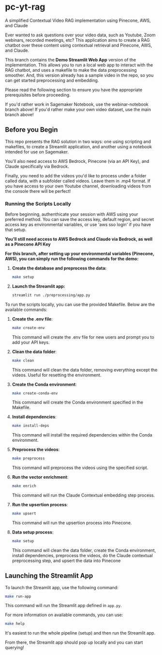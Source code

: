 # pc-yt-rag
A simplified Contextual Video RAG implementation using Pinecone, AWS, and Claude

Ever wanted to ask questions over your video data, such as Youtube, Zoom webinars, recorded meetings, etc? This application aims to create a RAG chatbot over these content using contextual retrieval and Pinecone, AWS, and Claude.

This branch contains the **Demo Streamlit Web App** version of the implementation. This allows you to run a local web app to interact with the RAG chatbot, and uses a makefile to make the data preprocessing smoother. And, this version already has a sample video in the repo, so you can get started preprocessing and embedding. 

Please read the following section to ensure you have the appropriate prerequisites before proceeding.

If you'd rather work in Sagemaker Notebook, use the webinar-notebook branch above!
If you'd rather make your own video dataset, use the main branch above!
## Before you Begin

This repo presents the RAG solution in two ways: one using scripting and makefiles, to create a Streamlit application, and another using a notebook intended for use on Sagemaker.

You'll also need access to AWS Bedrock, Pinecone (via an API Key), and Claude specifically via Bedrock.

Finally, you need to add the videos you'd like to process under a folder called data, with a subfolder called videos. Leave them in .mp4 format. If you have access to your own Youtube channel, downloading videos from the console there will be perfect!

### Running the Scripts Locally

Before beginning, authenthicate your session with AWS using your preferred method. You can
save the access key, default region, and secret access key as environmental variables, or use
'aws sso login' if you have that setup.

**You'll still need access to AWS Bedrock and Claude via Bedrock, as well as a Pinecone API Key**

**For this branch, after setting up your environmental variables (Pinecone, AWS), you can simply run the following commands for the demo:**

1. **Create the database and preprocess the data:**
    ```sh
    make setup
    ```

2. **Launch the Streamlit app:**
    ```sh
    streamlit run ./preprocessing/app.py
    ```

To run the scripts locally, you can use the provided Makefile. Below are the available commands:
1. **Create the .env file**:
    ```sh
    make create-env
    ```
    This command will create the .env file for new users and prompt you to add your API keys.

2. **Clean the data folder**:
    ```sh
    make clean
    ```
    This command will clean the data folder, removing everything except the videos. Useful for resetting the environment.

3. **Create the Conda environment**:
    ```sh
    make create-conda-env
    ```
    This command will create the Conda environment specified in the Makefile.

4. **Install dependencies**:
    ```sh
    make install-deps
    ```
    This command will install the required dependencies within the Conda environment.

5. **Preprocess the videos**:
    ```sh
    make preprocess
    ```
    This command will preprocess the videos using the specified script.

6. **Run the vector enrichment**:
    ```sh
    make enrich
    ```
    This command will run the Claude Contextual embedding step process.

7. **Run the upsertion process**:
    ```sh
    make upsert
    ```
    This command will run the upsertion process into Pinecone.

8. **Data setup process**:
    ```sh
    make setup
    ```
    This command will clean the data folder, create the Conda environment, install dependencies, preprocess the videos, do the Claude contextual preprocessing step, and upsert the data into Pinecone

## Launching the Streamlit App

To launch the Streamlit app, use the following command:

```sh
make run-app
```

This command will run the Streamlit app defined in `app.py`.

For more information on available commands, you can use:

```sh
make help
```

It's easiest to run the whole pipeline (setup) and then run the Streamlit app.

From there, the Streamlit app should pop up locally and you can start querying!


